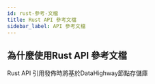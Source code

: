 ```yaml
---
id: rust-參考-文檔
title: Rust API 參考文檔
sidebar_label: API 參考文檔
---
```


## 為什麼使用Rust API 參考文檔

Rust API 引用發佈時將基於DataHighway節點存儲庫
